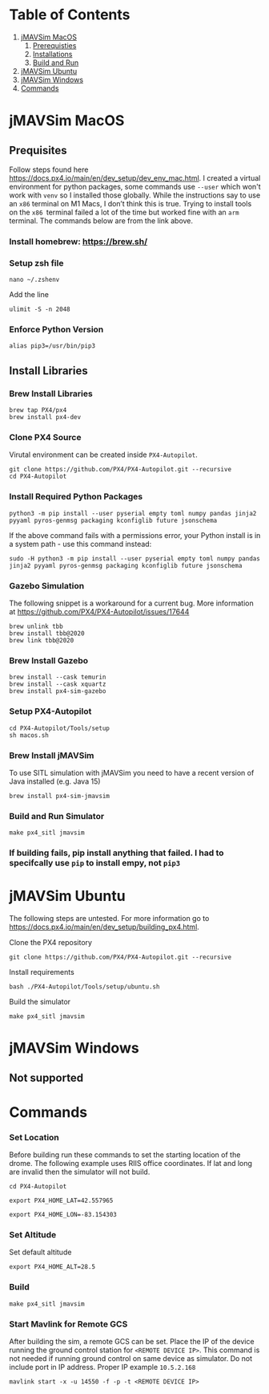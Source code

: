 # Table of Contents
1. [jMAVSim MacOS](#jmavsim-macos)
    1. [Prerequisties](#prequisites)
    2. [Installations](#install-libraries)
    3. [Build and Run](#build-and-run-simulator)
2. [jMAVSim Ubuntu](#jmavsim-ubuntu)
3. [jMAVSim Windows](#jmavsim-windows)
4. [Commands](#commands)


# jMAVSim MacOS
## Prequisites
Follow steps found here https://docs.px4.io/main/en/dev_setup/dev_env_mac.html.
I created a virtual environment for python packages, some commands use `--user` which won't work with `venv` so I installed those globally. While the instructions say to use an `x86` terminal on M1 Macs, I don’t think this is true. Trying to install tools on the `x86 `terminal failed a lot of the time but worked fine with an `arm` terminal. The commands below are from the link above.

### Install homebrew: https://brew.sh/ 

### Setup zsh file
```console
nano ~/.zshenv
```
Add the line
```
ulimit -S -n 2048
```

### Enforce Python Version
```console
alias pip3=/usr/bin/pip3
```
## Install Libraries
### Brew Install Libraries
```console
brew tap PX4/px4
brew install px4-dev
```

### Clone PX4 Source
Virutal environment can be created inside `PX4-Autopilot`.
```console
git clone https://github.com/PX4/PX4-Autopilot.git --recursive
cd PX4-Autopilot
```

### Install Required Python Packages
```console
python3 -m pip install --user pyserial empty toml numpy pandas jinja2 pyyaml pyros-genmsg packaging kconfiglib future jsonschema
```

If the above command fails with a permissions error, your Python install is in a system path - use this command instead:
```console
sudo -H python3 -m pip install --user pyserial empty toml numpy pandas jinja2 pyyaml pyros-genmsg packaging kconfiglib future jsonschema
```

### Gazebo Simulation
The following snippet is a workaround for a current bug. More information at https://github.com/PX4/PX4-Autopilot/issues/17644
```console
brew unlink tbb
brew install tbb@2020
brew link tbb@2020
```

### Brew Install Gazebo
```console
brew install --cask temurin
brew install --cask xquartz
brew install px4-sim-gazebo
```
### Setup PX4-Autopilot
```console
cd PX4-Autopilot/Tools/setup
sh macos.sh
```

### Brew Install jMAVSim
To use SITL simulation with jMAVSim you need to have a recent version of Java installed (e.g. Java 15)
```console
brew install px4-sim-jmavsim
```

### Build and Run Simulator
```console
make px4_sitl jmavsim 
```
### If building fails, pip install anything that failed. I had to specifcally use `pip` to install empy, not `pip3`

# jMAVSim Ubuntu
The following steps are untested. For more information go to https://docs.px4.io/main/en/dev_setup/building_px4.html.

Clone the PX4 repository
```console
git clone https://github.com/PX4/PX4-Autopilot.git --recursive
```

Install requirements
```console
bash ./PX4-Autopilot/Tools/setup/ubuntu.sh
```
Build the simulator
```console
make px4_sitl jmavsim
```

# jMAVSim Windows
## Not supported

# Commands
### Set Location
Before building run these commands to set the starting location of the drome. The following example uses RIIS office coordinates. If lat and long are invalid then the simulator will not build.
```console
cd PX4-Autopilot

export PX4_HOME_LAT=42.557965

export PX4_HOME_LON=-83.154303
```
### Set Altitude
Set default altitude
```console
export PX4_HOME_ALT=28.5
```

### Build
```console
make px4_sitl jmavsim
```
### Start Mavlink for Remote GCS
After building the sim, a remote GCS can be set. Place the IP of the device running the ground control station for `<REMOTE DEVICE IP>`. This command is not needed if running ground control on same device as simulator. Do not include port in IP address. Proper IP example `10.5.2.168`
```console
mavlink start -x -u 14550 -f -p -t <REMOTE DEVICE IP>
```



